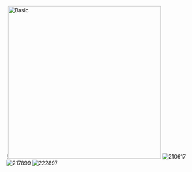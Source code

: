 !<img scr="https://github.com/BilyanaPanova/repo/blob/main/images/Basic.jpg" alt="Basic" width="400">
![210617](https://github.com/user-attachments/assets/d5478652-6b7a-4fbd-8cf6-8ddbd5a268ae)
![217899](https://github.com/user-attachments/assets/c09b1d3c-3a01-4397-b650-3b8569ac963d)
![222897](https://github.com/user-attachments/assets/cb0d6760-dba4-425a-b00a-070e3af296c5)

